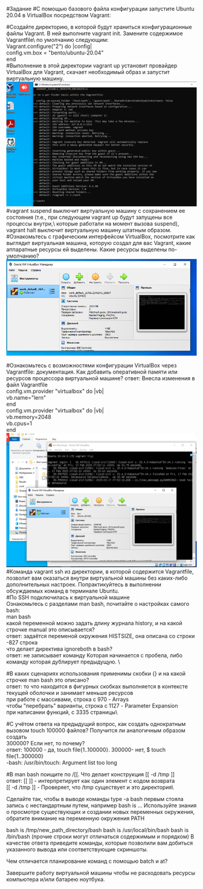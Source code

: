#Задание
#С помощью базового файла конфигурации запустите Ubuntu 20.04 в VirtualBox посредством Vagrant:

#Создайте директорию, в которой будут храниться конфигурационные файлы Vagrant. В ней выполните vagrant init. Замените содержимое Vagrantfile\ 
по умолчанию следующим:\
 Vagrant.configure("2") do |config|\
 	config.vm.box = "bento/ubuntu-20.04"\
 end\
#Выполнение в этой директории vagrant up установит провайдер VirtualBox для Vagrant, скачает необходимый образ и запустит виртуальную машину.\
![Установка](https://github.com/EVolgina/devops-netology9/blob/main/vagraninst.png)
#vagrant suspend выключит виртуальную машину с сохранением ее состояния (т.е., при следующем vagrant up будут запущены все процессы внутри,\ 
которые работали на момент вызова suspend), vagrant halt выключит виртуальную машину штатным образом.
#Ознакомьтесь с графическим интерфейсом VirtualBox, посмотрите как выглядит виртуальная машина, которую создал для вас Vagrant, 
какие аппаратные ресурсы ей выделены. Какие ресурсы выделены по-умолчанию?
![Виртуальная машина](https://github.com/EVolgina/devops-netology9/blob/main/virt.png)

#Ознакомьтесь с возможностями конфигурации VirtualBox через Vagrantfile: документация. Как добавить оперативной памяти или ресурсов процессора 
виртуальной машине?
ответ: Внесла изменения в файл Vagrantfile\
config.vm.provider "virtualbox" do |vb|\
	vb.name="lern"\
end\
	config.vm.provider "virtualbox" do |vb|	\
	vb.memory=2048\
	vb.cpus=1\
 end\
![Виртульная машина с параметрами](https://github.com/EVolgina/devops-netology9/blob/main/virtconfig.png)
#Команда vagrant ssh из директории, в которой содержится Vagrantfile, позволит вам оказаться внутри виртуальной машины без каких-либо дополнительных
настроек. Попрактикуйтесь в выполнении обсуждаемых команд в терминале Ubuntu.\
#По SSH подключилась к виртуальной машине\
Ознакомьтесь с разделами man bash, почитайте о настройках самого bash:\
man bash\
какой переменной можно задать длину журнала history, и на какой строчке manual это описывается?\
ответ:         задаётся переменой окружения HISTSIZE, она описана со строки    -827 строка \
что делает директива ignoreboth в bash?\
ответ: не записывает команду Которая начинается с пробела, либо команду которая дублирует предыдущую. \

#В каких сценариях использования применимы скобки {} и на какой строчке man bash это описано?\
ответ: то что находится в фигурных скобках выполняется в контексте текущей оболочки и занимает меньше ресурсов\
при работе с массивами, строка с 970 - Arrays\
чтобы "перебрать" варианты, строка с 1127 - Parameter Expansion\
при написании функций, с 3335 страницы\

#С учётом ответа на предыдущий вопрос, как создать однократным вызовом touch 100000 файлов? Получится ли аналогичным образом создать\
300000? Если нет, то почему?\
ответ: 100000 - да, touch file{1..100000}. 300000- нет, $ touch file{1..300000}\
  -bash: /usr/bin/touch: Argument list too long

#В man bash поищите по /\[\[. Что делает конструкция [[ -d /tmp ]]\
ответ: [[  ]] - интерпретирует как один элемент с кодом возврата\
[[ -d /tmp ]] - Проверяет, что /tmp существует и это директория\

Сделайте так, чтобы в выводе команды type -a bash первым стояла запись с нестандартным путем, например bash is ... Используйте знания о просмотре существующих и создании новых переменных окружения, обратите внимание на переменную окружения PATH

bash is /tmp/new_path_directory/bash
bash is /usr/local/bin/bash
bash is /bin/bash
(прочие строки могут отличаться содержимым и порядком) В качестве ответа приведите команды, которые позволили вам добиться указанного вывода или соответствующие скриншоты.

Чем отличается планирование команд с помощью batch и at?

Завершите работу виртуальной машины чтобы не расходовать ресурсы компьютера и/или батарею ноутбука.

